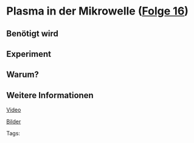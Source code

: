 # Plasma in der Mikrowelle ([Folge 16](http://minkorrekt.de/methodisch-inkorrekt-folge-16-sturm-des-wissens/))

## Benötigt wird


## Experiment


## Warum?

## Weitere Informationen

[Video](http://www.youtube.com/watch?v=qtCTgS7Ko9Q&feature=youtu.be)

[Bilder](https://plus.google.com/photos/107341743493109591753/albums/5958326909469054481?authkey=COeI07r0w7WWRw)


Tags: 
